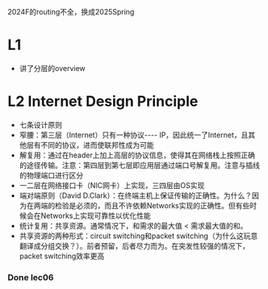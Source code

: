 2024F的routing不全，换成2025Spring
# L1
- 讲了分层的overview

# L2 Internet Design Principle
- 七条设计原则
- 窄腰：第三层（Internet）只有一种协议---- IP，因此统一了Internet，且其他层有不同的协议，进而使联邦性成为可能
- 解复用：通过在header上加上高层的协议信息，使得其在网络栈上按照正确的途径传输。注意：第四层到第七层即应用层通过端口号解复用。注意与插线的物理端口进行区分
- 一二层在网络接口卡（NIC网卡）上实现，三四层由OS实现
- 端对端原则（David D.Clark）：在终端主机上保证传输的正确性。为什么？因为在两端的检验是必须的，而且不许依赖Networks实现的正确性。但有些时候会在Networks上实现可靠性以优化性能
- 统计复用：共享资源。通常情况下，和需求的最大值 < 需求最大值的和。
- 共享资源的两种形式：circuit switching和packet switching（为什么这玩意翻译成分组交换？）。前者预留，后者尽力而为。在突发性较强的情况下，packet switching效率更高



### Done lec06